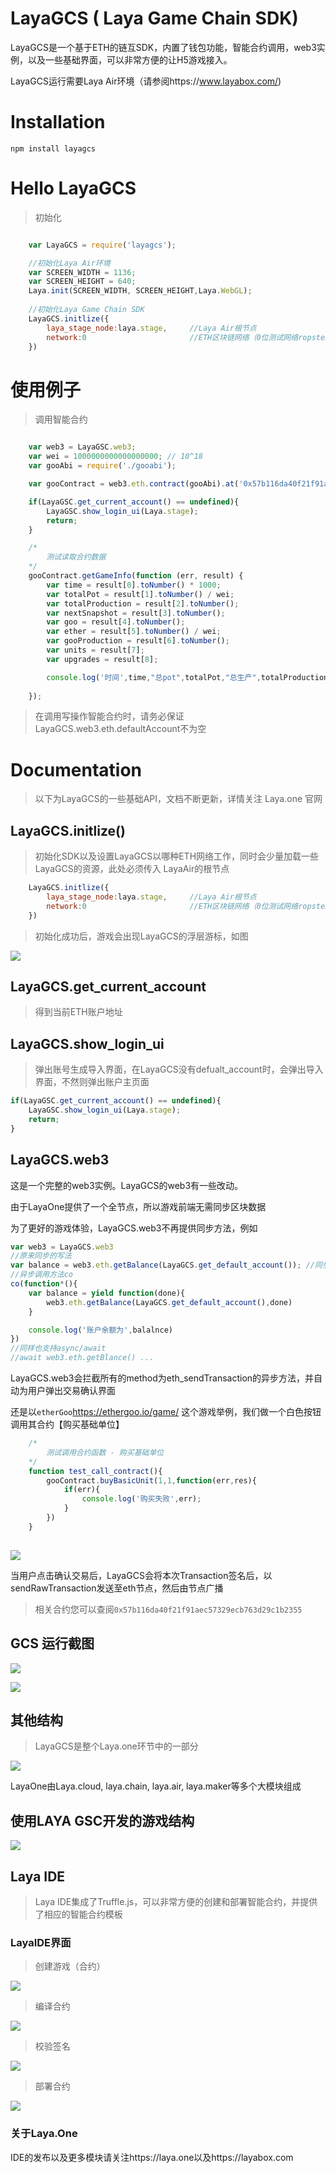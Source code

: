 # LayaGCS ( Laya Game Chain SDK)

LayaGCS是一个基于ETH的链互SDK，内置了钱包功能，智能合约调用，web3实例，以及一些基础界面，可以非常方便的让H5游戏接入。

LayaGCS运行需要Laya Air环境（请参阅https://www.layabox.com/)


# Installation

``npm install layagcs``


# Hello LayaGCS

> 初始化

```javascript

    var LayaGCS = require('layagcs');

    //初始化Laya Air环境
    var SCREEN_WIDTH = 1136;
	var SCREEN_HEIGHT = 640;
    Laya.init(SCREEN_WIDTH, SCREEN_HEIGHT,Laya.WebGL);
     
    //初始化Laya Game Chain SDK
    LayaGCS.initlize({
        laya_stage_node:laya.stage,     //Laya Air根节点
        network:0                       //ETH区块链网络（0位测试网络ropstenTestNet , 1为正式网络MainNet)
    })


```

# 使用例子

> 调用智能合约

```javascript

    var web3 = LayaGSC.web3;
	var wei = 1000000000000000000; // 10^18
	var gooAbi = require('./gooabi');

	var gooContract = web3.eth.contract(gooAbi).at('0x57b116da40f21f91aec57329ecb763d29c1b2355');

	if(LayaGSC.get_current_account() == undefined){
		LayaGSC.show_login_ui(Laya.stage);
		return;
	}

	/*
		测试读取合约数据
	*/	
	gooContract.getGameInfo(function (err, result) {
		var time = result[0].toNumber() * 1000;
		var totalPot = result[1].toNumber() / wei;
		var totalProduction = result[2].toNumber();
		var nextSnapshot = result[3].toNumber();
		var goo = result[4].toNumber();
		var ether = result[5].toNumber() / wei;
		var gooProduction = result[6].toNumber();
		var units = result[7];
		var upgrades = result[8];

		console.log('时间',time,"总pot",totalPot,"总生产",totalProduction,'下次快照',nextSnapshot,'Goo',goo,'Ether',ether.toFixed(8),'gooProduction',gooProduction)
		
	});


```

> 在调用写操作智能合约时，请务必保证LayaGCS.web3.eth.defaultAccount不为空





# Documentation

> 以下为LayaGCS的一些基础API，文档不断更新，详情关注 Laya.one 官网

## LayaGCS.initlize()

> 初始化SDK以及设置LayaGCS以哪种ETH网络工作，同时会少量加载一些LayaGCS的资源，此处必须传入 LayaAir的根节点

```javascript
    LayaGCS.initlize({
        laya_stage_node:laya.stage,     //Laya Air根节点
        network:0                       //ETH区块链网络（0位测试网络ropstenTestNet , 1为正式网络MainNet)
    })
```

>初始化成功后，游戏会出现LayaGCS的浮层游标，如图

![](http://palu6iv0v.bkt.clouddn.com/laya_icon_play.gif)


## LayaGCS.get_current_account

> 得到当前ETH账户地址


## LayaGCS.show_login_ui

> 弹出账号生成导入界面，在LayaGCS没有defualt_account时，会弹出导入界面，不然则弹出账户主页面

```javascript
if(LayaGSC.get_current_account() == undefined){
    LayaGSC.show_login_ui(Laya.stage);
    return;
}
```

## LayaGCS.web3

这是一个完整的web3实例。LayaGCS的web3有一些改动。

由于LayaOne提供了一个全节点，所以游戏前端无需同步区块数据

为了更好的游戏体验，LayaGCS.web3不再提供同步方法，例如

```javascript
var web3 = LayaGCS.web3
//原来同步的写法
var balance = web3.eth.getBalance(LayaGCS.get_default_account()); //同步的写法，LayaGCS不再支持
//异步调用方法co
co(function*(){
    var balance = yield function(done){
        web3.eth.getBalance(LayaGCS.get_default_account(),done)
    }

    console.log('账户余额为',balalnce)
})
//同样也支持async/await
//await web3.eth.getBlance() ...
```

LayaGCS.web3会拦截所有的method为eth_sendTransaction的异步方法，并自动为用户弹出交易确认界面



还是以``etherGoo``https://ethergoo.io/game/ 这个游戏举例，我们做一个白色按钮调用其合约【购买基础单位】

```javascript
    /*
		测试调用合约函数 - 购买基础单位
    */
    function test_call_contract(){
        gooContract.buyBasicUnit(1,1,function(err,res){
            if(err){
                console.log('购买失败',err);
            }
	    })
    }
	
```

![](http://palu6iv0v.bkt.clouddn.com/call_contract.gif)

当用户点击确认交易后，LayaGCS会将本次Transaction签名后，以sendRawTransaction发送至eth节点，然后由节点广播

> 相关合约您可以查阅``0x57b116da40f21f91aec57329ecb763d29c1b2355``



## GCS 运行截图

![](http://palu6iv0v.bkt.clouddn.com/UC20180620_140540.png)


![](http://palu6iv0v.bkt.clouddn.com/UC20180620_140626.png)


## 其他结构

> LayaGCS是整个Laya.one环节中的一部分

![](http://palu6iv0v.bkt.clouddn.com/UC20180620_125405.png)

LayaOne由Laya.cloud, laya.chain, laya.air, laya.maker等多个大模块组成


## 使用LAYA GSC开发的游戏结构

![](http://palu6iv0v.bkt.clouddn.com/UC20180620_125434.gif)



## Laya IDE

> Laya IDE集成了Truffle.js，可以非常方便的创建和部署智能合约，并提供了相应的智能合约模板

   
### LayaIDE界面

> 创建游戏（合约）

![](https://simg1.zhubaijia.com/UC20180604_154816.png)


> 编译合约

![](https://simg1.zhubaijia.com/UC20180604_160453.png)


> 校验签名

![](https://simg1.zhubaijia.com/UC20180604_160418.png)


> 部署合约

![](https://simg1.zhubaijia.com/UC20180604_161430.png)


### 关于Laya.One

IDE的发布以及更多模块请关注https://laya.one以及https://layabox.com
    
    




